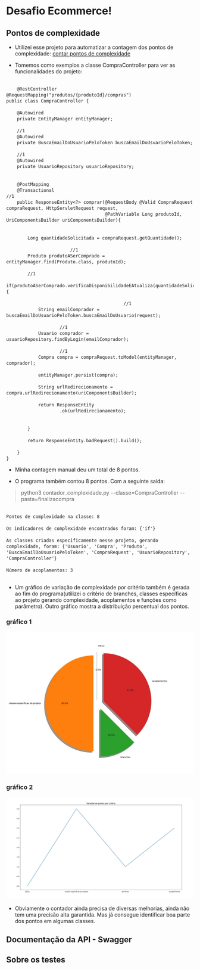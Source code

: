 # Desafio Ecommerce!

## Pontos de complexidade

- Utilizei esse projeto para automatizar a contagem dos pontos de complexidade: [contar pontos de complexidade](https://github.com/MarceloAmorim25/cdd-complexity-pointer)


- Tomemos como exemplos a classe CompraController para ver as funcionalidades do projeto:

```

    @RestController
@RequestMapping("produtos/{produtoId}/compras")
public class CompraController {

    @Autowired
    private EntityManager entityManager;

    //1
    @Autowired
    private BuscaEmailDoUsuarioPeloToken buscaEmailDoUsuarioPeloToken;

    //1
    @Autowired
    private UsuarioRepository usuarioRepository;


    @PostMapping
    @Transactional                                                              //1
    public ResponseEntity<?> comprar(@RequestBody @Valid CompraRequest compraRequest, HttpServletRequest request,
                                     @PathVariable Long produtoId, UriComponentsBuilder uriComponentsBuilder){


        Long quantidadeSolicitada = compraRequest.getQuantidade();

                        //1                
        Produto produtoASerComprado = entityManager.find(Produto.class, produtoId);

        //1                                    
        if(produtoASerComprado.verificaDisponibilidadeEAtualiza(quantidadeSolicitada)){

                                            //1
            String emailComprador = buscaEmailDoUsuarioPeloToken.buscaEmailDoUsuario(request);

                    //1
            Usuario comprador = usuarioRepository.findByLogin(emailComprador);

                    //1
            Compra compra = compraRequest.toModel(entityManager, comprador);

            entityManager.persist(compra);
               
            String urlRedirecionamento = compra.urlRedirecionamento(uriComponentsBuilder);

            return ResponseEntity
                    .ok(urlRedirecionamento);


        }

        return ResponseEntity.badRequest().build();

    }
}

```

- Minha contagem manual deu um total de 8 pontos.

- O programa também contou 8 pontos. Com a seguinte saída:

> python3 contador_complexidade.py --classe=CompraController --pasta=finalizacompra

```

Pontos de complexidade na classe: 8

Os indicadores de complexidade encontrados foram: {'if'}

As classes criadas especificamente nesse projeto, gerando complexidade, foram: {'Usuario', 'Compra', 'Produto', 'BuscaEmailDoUsuarioPeloToken', 'CompraRequest', 'UsuarioRepository', 'CompraController'}

Número de acoplamentos: 3
    

```

- Um gráfico de variação de complexidade por critério também é gerada ao fim do programa(utilizei o critério de branches, classes específicas ao projeto gerando complexidade, acoplamentos e funções como parâmetro). Outro gráfico mostra a distribuição percentual dos pontos.

### gráfico 1

![](/readme-images/grafico_pizza.jpg)


### gráfico 2


![](/readme-images/variacao_pontos.jpg)


- Obviamente o contador ainda precisa de diversas melhorias, ainda não tem uma precisão alta garantida. Mas já consegue identificar boa parte dos pontos em algumas classes.


## Documentação da API - Swagger

## Sobre os testes

